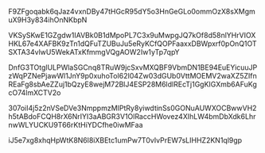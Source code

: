 F9ZFgoqabk6qJaz4vxnDBy47tHGcR95dY5o3HnGeGLo0ommOzX8sXMgmuX9H3y834ihOnNKbpN

VKSySKwE1GZgdw1IAVBk0B1dMpoPL7C3x9uMwpgJQ7kOf8d58nlYHrVIOXHKL67e4XAFBK9zTn1dQFuTZUBuJu5eRyKCfQOPFaaxxDBWpxrf0pOnQ1OTSXTA34vlwU5WekATxKfmmgVQgAOW2Iw1yTp7qpY

DnfG3TOtglULPWlaSGCnq8TRuW9jcSxvMXQBF9VbmDN1BE94EuEYicuuJPzWqPZNePjawWl1JnY9p0xuhoToI62I04Zw03dGUb0VttMOEMV2waXZ5ZIfnREaFg8sbAeZZuj1bQzyE8wejM72BlJ4ESP28M6ldlREcTj1GgKIGXmb6AFuKgcO74lmXCTV2o

307oiI4j5z2nVSeDVe3NmppmzMIPtRy8yiwdtinSs0GONuAUWXOCBwwVH2h5tABdoFCQH8rX6NrIYI3aABGR3V1OlRaccHWovez4XIhLW4bmDbXdk6LhrnwWLYUCKU9T66rKtHiYDCfhe0iwMFaa

iJ5e7xg8xhqHpWtK8N6l8iXBEtc1umPw7T0vIvPrEW7sLIHHZ2KN1ql9gp
